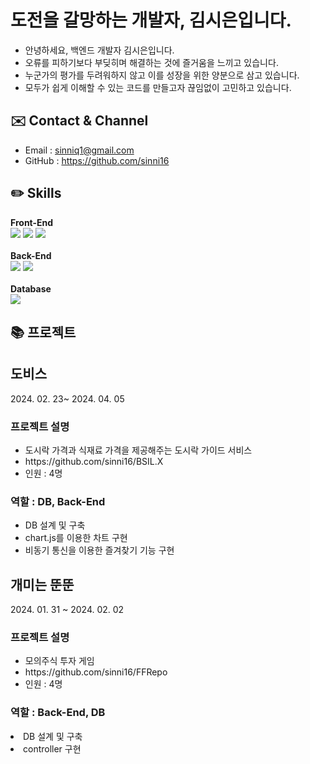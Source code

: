 <h1>도전을 갈망하는 개발자, 김시은입니다.</h1>

- 안녕하세요, 백엔드 개발자 김시은입니다.
- 오류를 피하기보다 부딪히며 해결하는 것에 즐거움을 느끼고 있습니다.
- 누군가의 평가를 두려워하지 않고 이를 성장을 위한 양분으로 삼고 있습니다.
- 모두가 쉽게 이해할 수 있는 코드를 만들고자 끊임없이 고민하고 있습니다. 



<h2> ✉️ Contact & Channel</h2>

- Email : sinniq1@gmail.com
- GitHub : https://github.com/sinni16

<h2> ✏️ Skills</h2>

<b>Front-End</b>
<br>
  <img src="https://img.shields.io/badge/html5-E34F26?style=for-the-badge&logo=html5&logoColor=white"> 
  <img src="https://img.shields.io/badge/css-1572B6?style=for-the-badge&logo=css3&logoColor=white"> 
  <img src="https://img.shields.io/badge/javascript-F7DF1E?style=for-the-badge&logo=javascript&logoColor=black"> 
<br>
<br>
<b>Back-End</b><br>
  <img src="https://img.shields.io/badge/java-007396?style=for-the-badge&logo=java&logoColor=white"> 
  <img src="https://img.shields.io/badge/python-3776AB?style=for-the-badge&logo=python&logoColor=white"> 
  <br><br>
<b>Database</b> <br>
<img src="https://img.shields.io/badge/oracle-F80000?style=for-the-badge&logo=oracle&logoColor=white"> 

<h2> 📚 프로젝트</h2>

<h2> 도비스</h2>
2024. 02. 23~ 2024. 04. 05 
<br>
<h3>프로젝트 설명</h3>
<ul>
 <li> 도시락 가격과 식재료 가격을 제공해주는 도시락 가이드 서비스 </li>
  <li>https://github.com/sinni16/BSIL.X</li>
  <li>인원 : 4명</li>
 </ul>
<h3>역할 : DB, Back-End</h3>
<ul>
  <li> DB 설계 및 구축 </li>
  <li> chart.js를 이용한 차트 구현 </li>
  <li> 비동기 통신을 이용한 즐겨찾기 기능 구현 </li>
 </ul>
  
</ul>

<h2> 개미는 뚠뚠 </h2>
2024. 01. 31 ~ 2024. 02. 02
<br>
<h3> 프로젝트 설명 </h3>
<ul>
<li> 모의주식 투자 게임</li>
<li> https://github.com/sinni16/FFRepo </li>
  <li>인원 : 4명</li>
</ul>
<h3>역할 : Back-End, DB</h3>
   <li> DB 설계 및 구축 </li>
   <li>controller 구현 </li>
</ul>


  

